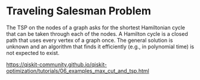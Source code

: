 # Traveling Salesman Problem
The TSP on the nodes of a graph asks for the shortest Hamiltonian cycle that can be taken through each of the nodes. A Hamilton cycle is a closed path that uses every vertex of a graph once. The general solution is unknown and an algorithm that finds it efficiently (e.g., in polynomial time) is not expected to exist.




https://qiskit-community.github.io/qiskit-optimization/tutorials/06_examples_max_cut_and_tsp.html